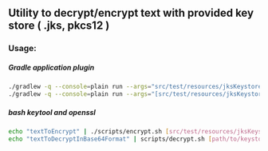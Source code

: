 ## Utility to decrypt/encrypt text with provided key store ( .jks, pkcs12 )

### Usage:

##### Gradle application plugin

```bash
./gradlew -q --console=plain run --args="src/test/resources/jksKeystore.conf ENCRYPT"
./gradlew -q --console=plain run --args="[src/test/resources/jksKeystore.conf](src/test/resources/jksKeystore.conf) DECRYPT"
```

##### bash keytool and openssl

```bash
echo "textToEncrypt" | ./scripts/encrypt.sh [src/test/resources/jksKeystore.conf](src/test/resources/jksKeystore.conf)
echo "textToDecryptInBase64Format" | scripts/decrypt.sh [path/to/keystore.conf](src/test/resources/jksKeystore.conf)
```
